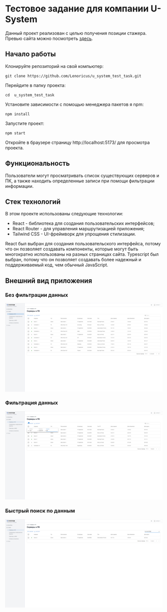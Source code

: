 # Тестовое задание для компании U-System
Данный проект реализован с целью получения позиции стажера.
Превью сайта можно посмотреть [здесь](https://lenoricus.github.io/u_system_test_task/).

## Начало работы
Клонируйте репозиторий на свой компьютер:
```
git clone https://github.com/Lenoricus/u_system_test_task.git
```
Перейдите в папку проекта:
```
cd  u_system_test_task
```
Установите зависимости с помощью менеджера пакетов я npm:
```
npm install
```
Запустите проект:
```
npm start
```
Откройте в браузере страницу http://localhost:5173/ для просмотра проекта.

## Функциональность
Пользователи могут просматривать список существующих серверов и ПК, а также находить определенные записи при помощи фильтрации информации.

## Стек технологий
В этом проекте использованы следующие технологии:

+ React - библиотека для создания пользовательских интерфейсов;
+ React Router - для управления маршрутизацией приложения;
+ Tailwind CSS - UI-фреймворк для упрощения стилизации.

React был выбран для создания пользовательского интерфейса, потому что он позволяет создавать компоненты, которые могут быть многократно использованы на разных страницах сайта. Typescript был выбран, потому что он позволяет создавать более надежный и поддерживаемый код, чем обычный JavaScript.

## Внешний вид приложения
### Без фильтрации данных
![no filters](./blob/photo/photo_u_system.png)

### Фильтрация данных
![no filters](./blob/photo/photo_u_system_filter.png)

### Быстрый поиск по данным
![no filters](./blob/photo/photo_u_system_quick_filter.png)
